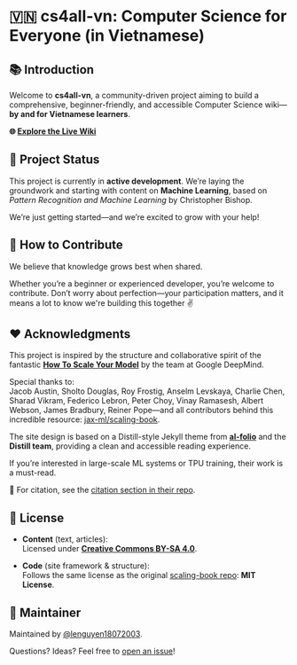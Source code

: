 # 🇻🇳 cs4all-vn: Computer Science for Everyone (in Vietnamese)

## 📚 Introduction

Welcome to **cs4all-vn**, a community-driven project aiming to build a comprehensive, beginner-friendly, and accessible Computer Science wiki—**by and for Vietnamese learners**.

**🌐 [Explore the Live Wiki](https://lenguyen1807.github.io/cs4all-vn/)**

## 🚧 Project Status

This project is currently in **active development**. We’re laying the groundwork and starting with content on **Machine Learning**, based on *Pattern Recognition and Machine Learning* by Christopher Bishop.

We’re just getting started—and we’re excited to grow with your help!

## 🤝 How to Contribute

We believe that knowledge grows best when shared.

Whether you’re a beginner or experienced developer, you’re welcome to contribute. Don’t worry about perfection—your participation matters, and it means a lot to know we're building this together ✌️

## ♥ Acknowledgments

This project is inspired by the structure and collaborative spirit of the fantastic **[How To Scale Your Model](https://jax-ml.github.io/scaling-book)** by the team at Google DeepMind.

Special thanks to:  
Jacob Austin, Sholto Douglas, Roy Frostig, Anselm Levskaya, Charlie Chen, Sharad Vikram, Federico Lebron, Peter Choy, Vinay Ramasesh, Albert Webson, James Bradbury, Reiner Pope—and all contributors behind this incredible resource: [jax-ml/scaling-book](https://github.com/jax-ml/scaling-book).

The site design is based on a Distill-style Jekyll theme from **[al-folio](https://github.com/alshedivat/al-folio)** and the **Distill team**, providing a clean and accessible reading experience.

If you’re interested in large-scale ML systems or TPU training, their work is a must-read.

📖 For citation, see the [citation section in their repo](https://github.com/jax-ml/scaling-book?tab=readme-ov-file#citation).

## 📄 License

- **Content** (text, articles):  
  Licensed under **[Creative Commons BY-SA 4.0](LICENSE-CONTENT)**.

- **Code** (site framework & structure):  
  Follows the same license as the original [scaling-book repo](https://github.com/jax-ml/scaling-book): **MIT License**.

## 👤 Maintainer

Maintained by [@lenguyen18072003](https://github.com/lenguyen18072003).

Questions? Ideas? Feel free to [open an issue](https://github.com/lenguyen18072003/cs4all-vn/issues)!
